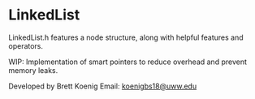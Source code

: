# LinkedList

LinkedList.h features a node structure, along with helpful features and operators.

WIP: Implementation of smart pointers to reduce overhead and prevent memory leaks.

Developed by Brett Koenig
Email: koenigbs18@uww.edu
